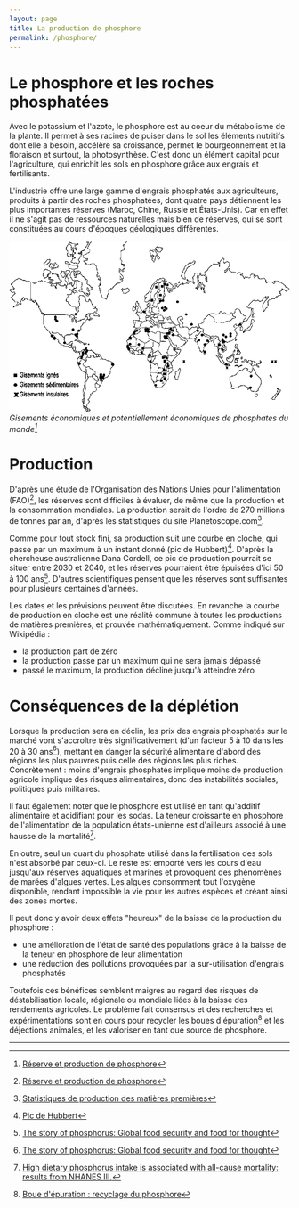 ```yaml
---
layout: page
title: La production de phosphore
permalink: /phosphore/
---
```


# Le phosphore et les roches phosphatées

Avec le potassium et l'azote, le phosphore est au coeur du métabolisme de la plante. Il permet à ses racines de puiser dans le sol les éléments nutritifs dont elle a besoin, accélère sa croissance, permet le bourgeonnement et la floraison et surtout, la photosynthèse. C'est donc un élément capital pour l'agriculture, qui enrichit les sols en phosphore grâce aux engrais et fertilisants.

L'industrie offre une large gamme d'engrais phosphatés aux agriculteurs, produits à partir des roches phosphatées, dont quatre pays détiennent les plus importantes réserves (Maroc, Chine, Russie et États-Unis). Car en effet il ne s'agit pas de ressources naturelles mais bien de réserves, qui se sont constituées au cours d'époques géologiques différentes.

![Gisements économiques et potentiellement économiques de phosphates du monde](/assets/phosphore_world_map.gif)
*Gisements économiques et potentiellement économiques de phosphates du monde[^fao]*

# Production

D'après une étude de l'Organisation des Nations Unies pour l'alimentation (FAO)[^fao], les réserves sont difficiles à évaluer, de même que la production et la consommation mondiales. La production serait de l'ordre de 270 millions de tonnes par an, d'après les statistiques du site Planetoscope.com[^planetoscope].

Comme pour tout stock fini, sa production suit une courbe en cloche, qui passe par un maximum à un instant donné (pic de Hubbert)[^hubbert]. D'après la chercheuse australienne Dana Cordell, ce pic de production pourrait se situer entre 2030 et 2040, et les réserves pourraient être épuisées d'ici 50 à 100 ans[^cordell]. D'autres scientifiques pensent que les réserves sont suffisantes pour plusieurs centaines d'années.

Les dates et les prévisions peuvent être discutées. En revanche la courbe de production en cloche est une réalité commune à toutes les productions de matières premières, et prouvée mathématiquement. Comme indiqué sur Wikipédia :

* la production part de zéro
* la production passe par un maximum qui ne sera jamais dépassé
* passé le maximum, la production décline jusqu'à atteindre zéro

# Conséquences de la déplétion

Lorsque la production sera en déclin, les prix des engrais phosphatés sur le marché vont s'accroître très significativement (d'un facteur 5 à 10 dans les 20 à 30 ans[^cordell]), mettant en danger la sécurité alimentaire d'abord des régions les plus pauvres puis celle des régions les plus riches. Concrètement : moins d'engrais phosphatés implique moins de production agricole implique des risques alimentaires, donc des instabilités sociales, politiques puis militaires.

Il faut également noter que le phosphore est utilisé en tant qu'additif alimentaire et acidifiant pour les sodas. La teneur croissante en phosphore de l'alimentation de la population états-unienne est d'ailleurs associé à une hausse de la mortalité[^ncbi].

En outre, seul un quart du phosphate utilisé dans la fertilisation des sols n'est absorbé par ceux-ci. Le reste est emporté vers les cours d'eau jusqu'aux réserves aquatiques et marines et provoquent des phénomènes de marées d'algues vertes. Les algues consomment tout l'oxygène disponible, rendant impossible la vie pour les autres espèces et créant ainsi des zones mortes.

Il peut donc y avoir deux effets "heureux" de la baisse de la production du phosphore :

* une amélioration de l'état de santé des populations grâce à la baisse de la teneur en phosphore de leur alimentation
* une réduction des pollutions provoquées par la sur-utilisation d'engrais phosphatés

Toutefois ces bénéfices semblent maigres au regard des risques de déstabilisation locale, régionale ou mondiale liées à la baisse des rendements agricoles. Le problème fait consensus et des recherches et expérimentations sont en cours pour recycler les boues d'épuration[^boues] et les déjections animales, et les valoriser en tant que source de phosphore.

---

[^fao]: [Réserve et production de phosphore](http://www.fao.org/3/y5053f/y5053f06.htm)

[^hubbert]: [Pic de Hubbert](https://fr.wikipedia.org/wiki/Pic_de_Hubbert)

[^cordell]: [The story of phosphorus: Global food security and food for thought](https://www.sciencedirect.com/science/article/abs/pii/S095937800800099X)

[^planetoscope]: [Statistiques de production des matières premières](https://www.planetoscope.com/developpement-durable/matieres-premieres)

[^ncbi]: [High dietary phosphorus intake is associated with all-cause mortality: results from NHANES III.](https://www.ncbi.nlm.nih.gov/pubmed/24225358)

[^boues]: [Boue d'épuration : recyclage du phosphore](https://be.grundfos.com/fr/about-us/news-and-press/news/new-hope-for-recycling-phosphorus-from-wastewater-sludge.html)